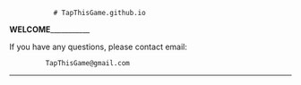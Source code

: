                # TapThisGame.github.io

____________________WELCOME_______________________________

If you have any questions, please contact email:
                                                    
             TapThisGame@gmail.com
__________________________________________________________
